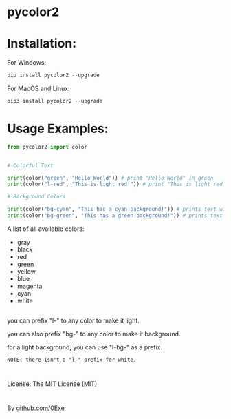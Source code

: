 # pycolor2

# Installation:

For Windows:
```py
pip install pycolor2 --upgrade
```

For MacOS and Linux:
```py
pip3 install pycolor2 --upgrade
```

# Usage Examples:

```py
from pycolor2 import color


# Colorful Text

print(color("green", "Hello World")) # print "Hello World" in green
print(color("l-red", "This is light red!")) # print "This is light red!" in light red

# Background Colors

print(color("bg-cyan", "This has a cyan background!")) # prints text with a cyan background
print(color("bg-green", "This has a green background!")) # prints text with green background


```

A list of all available colors:
- gray
- black
- red
- green
- yellow
- blue
- magenta
- cyan
- white
##

you can prefix "l-" to any color to make it light.


you can also prefix "bg-" to any color to make it background.


for a light background, you can use "l-bg-" as a prefix.


`NOTE: there isn't a "l-" prefix for white.`

#

License: The MIT License (MIT)

#

By [github.com/0Exe](https://github.com/0Exe)

